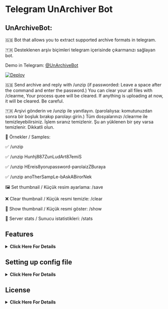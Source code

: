 # Telegram UnArchiver Bot 

## UnArchiveBot:

🇬🇧 Bot that allows you to extract supported archive formats in telegram.

🇹🇷 Desteklenen arşiv biçimleri telegram içerisinde çıkarmanızı sağlayan bot.

Demo in Telegram: [@UnArchiveBot](https://t.me/UnArchiveBot)

[![Deploy](https://www.herokucdn.com/deploy/button.svg)](https://heroku.com/deploy?template=https://github.com/ToxicDeeModder1/UnArchiveBot)

🇬🇧 Send archive and reply with /unzip (if passworded: Leave a space after the command and enter the password.) You can clear your all files with /clearme, Your process quee will be cleared. If anything is uploading at now, it will be cleared. Be careful.

🇹🇷 Arşivi gönderin ve /unzip ile yanıtlayın. (parolalıysa: komutunuzdan sonra bir boşluk bırakıp parolayı girin.) Tüm dosyalarınızı /clearme ile temizleyebilirsiniz. İşlem sıranız temizlenir. Şu an yüklenen bir şey varsa temizlenir. Dikkatli olun.

🍓 Örnekler / Samples:

✅ /unzip

✅ /unzip Hunhj887ZunLudArt87emiS

✅ /unzip HEreis8yorupassword-parolaizZBuraya

✅ /unzip anoTherSampLe-bAskABirorNek

🖼 Set thumbnail / Küçük resim ayarlama: /save

❌ Clear thumbnail / Küçük resmi temizle: /clear

🌆 Show thumbnail / Küçük resmi göster: /show

🌿 Server stats / Sunucu istatistikleri: /stats

## Features
<details>
    <summary><b>Click Here For Details</b></summary><br>

- Supports: `7Z, APM, ARJ, BZ2, BZIP2, CAB, CHM, CPIO, CRAMFS, DEB, DMG, FAT, GZ, GZIP, HFS, ISO, LZH, LZMA, LZMA2, MBR, MSI, MSLZ, NSIS, NTFS, RAR, RPM, SQUASHFS, TAR, TAR.BZ2, TAR.GZ, TAR.XZ, TBZ2, TGZ, UDF, VHD, WIM, XAR, Z, ZIP`
- Extract with password
- Send all in document format (Not dynamic at now. Will be selectable while extracting in future)
- Send with thumbnail (not permanent. Check with your check thumbnail command every time.)
- Clear all files from server
- Natural sorting while sending files. More info: `https://en.wikipedia.org/wiki/Natural_sort_order`
- Owner shell
- Force users to join channel or group
- Auth only for some users or make public
- One process per user (for bot performance)
- Changeable upload / download texts, commands, contact adress etc.
- Disable extensions
- Change progressbar (length, unfinished / finished char)
- Custom sleep time between sending files. (recommended: `2`)

</details>

## Setting up config file
<details>
    <summary><b>Click Here For Details</b></summary><br>
    <b>Required Variables:</b><br><br>
    
- `BOT_TOKEN`: Telegram Bot Token. Example: `3asd2a2sd32:As56das65d2as:ASd2a6s3d26as`
- `APP_ID`: Telegram App ID. Example: `32523453`
- `API_HASH`: Telegram Api Hash. Example: `asdasdas6d265asd26asd6as1das`
- `AUTH_IDS`: Auth only some groups or users. If you want public, leave it empty or give `0`. Example: `-100656 56191 -10056561`
- `BOT_USERNAME`: Your bot's username. without @. Example: `UnArchiveBot`
- `OWNER_ID`: Bot's owner id. Send `/id` to `t.me/MissRose_bot` in private to get your id.

<b>Not Required Variables:</b>

- `ONE_PROCESS_PER_USER`: One process per user. Improves bot performance. Example: `0` (False) or `1` (True). Default: `1`
- `FORCE_SUBSCRIBE_CHANNEL`: Force subscribe channel or group. Example: `-1001327202752` or `@HuzunluArtemis`. To disable leave it empty. Do not forget to make admin your bot in forcesub channel or group.
- `FORCE_DOC_UPLOAD`: Force send all files as document. Without compress videos, photos etc. Example: `0` (False) or `1` (True). Default: `0`
- `CHANNEL_OR_CONTACT`: Your bot's channel or contact username. Example: `HuzunluArtemis`
- `SLEEP_TIME_BETWEEN_SEND_FILES`: Sleep time between files. For floodwait. Recommended: `2`
- `EXTENSIONS`: Supported extensions in bot. To disable, delete from full default list and fill. See `config.py`.
- `UNZIP_COMMAND`: Unzip command. Default: `unzip`
- `STATS_COMMAND`: Server Stats command. Default: `stats`
- `SHELL_COMMAND`: Shell command (only works for owner). Default: `shell`
- `CLEARME_COMMAND`: Clear all user files command. Default: `clearme`
- `SAVE_THUMB_COMMAND`: Save thumbnail command. Reply to a photo to save. Default: `save`
- `CLEAR_THUMB_COMMAND`: Clear thumbnail command. Default: `clear`
- `SHOW_THUMB_COMMAND`: Show user thumbnail command. Default: `show`
- `SORT_FILES_BEFORE_SEND`: Sort all files and send. Example: `0` (False) or `1` (True). Default: `1`
- `USE_NATSORT`: Use natural sort instead of alphabetical sort. Example: `0` (False) or `1` (True). Default: `1`
- `DOWNLOAD_DIR`: Downloading directory. Dont change if you dont know about this. Default: `downloads`
- `PROGRESS`: Progress string with 6 variables. See `config.py`.
- `FINISHED_PROGRESS_STR`: Finished Progress Char. Default: `●`
- `UN_FINISHED_PROGRESS_STR`: Unfinished Progress Char. Default: `○`
- `SHOW_PROGRESS_MIN_SIZE_DOWNLOAD`: Progressbar length. Default: `25`
- `UNAUTHORIZED_TEXT_STR`: Unauthorized string. See `config.py`.
- `DOWNLOADING_STR`: Downloading string. See `config.py`.
- `UPLOADING_STR`: Uploading string. See `config.py`.
- `START_TEXT_STR`: Start text string. See `config.py`.
- `UPLOAD_SUCCESS`: Upload success string. See `config.py`.
- `CLEAR_STR`: Clearme response string. See `config.py`.
- `ONE_PROCESS_PER_USER_STR`: One process for one user response string. See `config.py`.
- `JOIN_CHANNEL_STR`: Join channel warning string. See `config.py`.
- `YOU_ARE_BANNED_STR`: Banned user string. See `config.py`.
- `JOIN_BUTTON_STR`: Join button string. See `config.py`.

</details>

## License
<details>
    <summary><b>Click Here For Details</b></summary>
  <br>
  <a href="https://www.gnu.org/licenses/gpl-3.0.en.html">
  <img src="https://www.gnu.org/graphics/gplv3-127x51.png" alt="GNU GPLv3 Image">
</a>
<br>
<br>
UnArchiveBot is Free Software: You can use, study share and improve it at your
will. Specifically you can redistribute and/or modify it under the terms of the 
  <a href="https://www.gnu.org/licenses/gpl.html">GNU General Public License</a> 
  as published by the Free Software Foundation, either version 3 of the License, 
  or (at your option) any later version.
</details>
